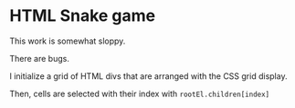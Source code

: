 # HTML Snake game

This work is somewhat sloppy.

There are bugs.

I initialize a grid of HTML divs that are arranged with the CSS grid display.

Then, cells are selected with their index with `rootEl.children[index]`